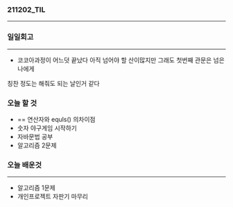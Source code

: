 ### 211202_TIL

------

### 일일회고

------

-  코코아과정이 어느덧 끝났다 아직 넘어야 할 산이많지만 그래도 첫번째 관문은 넘은 나에게

  칭찬 정도는 해줘도 되는 날인거 같다

### 오늘 할 것

-  == 연산자와 equls() 의차이점
-  숫자 야구게임 시작하기
-  자바문법 공부
-  알고리즘 2문제

### 오늘 배운것

------

-  알고리즘 1문제
-  개인프로젝트 자판기 마무리

